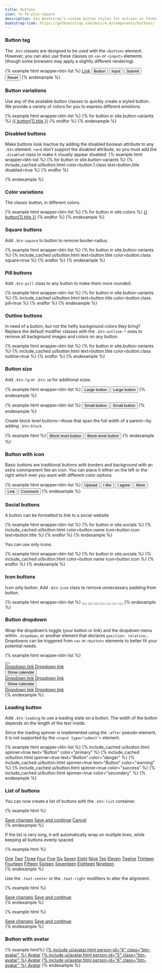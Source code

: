 ```yaml
---
title: Buttons
icon: fe fe-plus-square
description: Use Bootstrap’s custom button styles for actions in forms, dialogs, and more. Includes support for a handful of contextual variations, sizes, states, and more.
bootstrap-link: https://getbootstrap.com/docs/4.4/components/buttons/
---
```



### Button tag

The `.btn` classes are designed to be used with the `<button>` element. However, you can also use these classes on `<a>` or `<input>` elements (though some browsers may apply a slightly different rendering).

{% example html wrapper=btn-list %}
<a href="#" class="btn btn-primary" role="button">Link</a>
<button class="btn btn-primary">Button</button>
<input type="button" class="btn btn-primary" value="Input"/>
<input type="submit" class="btn btn-primary" value="Submit"/>
<input type="reset" class="btn btn-primary" value="Reset"/>
{% endexample %}

### Button variations

Use any of the available button classes to quickly create a styled button . We provide a variety of colors for you to express different emotions.

{% example html wrapper=btn-list %}
{% for button in site.button-variants %}
<a href="#" class="btn btn-{{ button[0] }}">{{ button[1].title }}</a>
{% endfor %}
{% endexample %}

### Disabled buttons

Make buttons look inactive by adding the disabled boolean attribute to any `.btn` element. `<a>`s don’t support the disabled attribute, so you must add the `.disabled` class to make it visually appear disabled.
{% example html wrapper=btn-list %}
{% for button in site.button-variants %}
{% include_cached ui/button.html color=button.1.class text=button.title disabled=true %}
{% endfor %}

{% endexample %}


### Color variations

The classic button, in different colors.

{% example html wrapper=btn-list %}
{% for button in site.colors %}
<a href="#" class="btn btn-{{ button[0] }}">{{ button[1].title }}</a>
{% endfor %}
{% endexample %}

### Square buttons

Add `.btn-square` to button to remove border-radius.

{% example html wrapper=btn-list %}
{% for button in site.button-variants %}
{% include_cached ui/button.html text=button.title color=button.class square=true %}
{% endfor %}
{% endexample %}

### Pill buttons

Add `.btn-pill` class to any button to make them more rounded.

{% example html wrapper=btn-list %}
{% for button in site.button-variants %}
{% include_cached ui/button.html text=button.title color=button.class pill=true %}
{% endfor %}
{% endexample %}

### Outline buttons

In need of a button, but not the hefty background colors they bring? Replace the default modifier classes with the `.btn-outline-*` ones to remove all background images and colors on any button.

{% example html wrapper=btn-list %}
{% for button in site.button-variants %}
{% include_cached ui/button.html text=button.title color=button.class outline=true %}
{% endfor %}
{% endexample %}

### Button size

Add `.btn-lg` or `.btn-sm` for additional sizes.

{% example html wrapper=btn-list %}
<button type="button" class="btn btn-primary btn-lg">Large button</button>
<button type="button" class="btn btn-secondary btn-lg">Large button</button>
{% endexample %}

{% example html wrapper=btn-list %}
<button type="button" class="btn btn-primary btn-sm">Small button</button>
<button type="button" class="btn btn-secondary btn-sm">Small button</button>
{% endexample %}

Create block level buttons—those that span the full width of a parent—by adding `.btn-block`.

{% example html %}
<button type="button" class="btn btn-primary btn-block">Block level button</button>
<button type="button" class="btn btn-secondary btn-block">Block level button</button>
{% endexample %}

### Button with icon

Basic buttons are traditional buttons with borders and background with an extra commponent like an icon. You can place it either on the left or the right which ever you want with different color opitons.

{% example html wrapper=btn-list %}
<button type="button" class="btn btn-dark"><i class="icon fe fe-upload mr-2"></i>Upload</button>
<button type="button" class="btn btn-warning"><i class="icon fe fe-heart mr-2"></i>I like</button>
<button type="button" class="btn btn-success"><i class="icon fe fe-check mr-2"></i>I agree</button>
<button type="button" class="btn btn-outline-primary"><i class="icon fe fe-plus mr-2"></i>More</button>
<button type="button" class="btn btn-danger"><i class="icon fe fe-link mr-2"></i>Link</button>
<button type="button" class="btn btn-info"><i class="icon fe fe-message-circle mr-2"></i>Comment</button>
{% endexample %}

### Social buttons

A button can be formatted to link to a social website

{% example html wrapper=btn-list %} 
{% for button in site.socials %}
{% include_cached ui/button.html color=button.name icon=button.icon text=button.title %}
{% endfor %}
{% endexample %}

You can use only icons.

{% example html wrapper=btn-list %} 
{% for button in site.socials %}
{% include_cached ui/button.html color=button.name icon=button.icon %}
{% endfor %}
{% endexample %}

### Icon buttons

Icon only button. Add `.btn-icon` class to remove unnecessary padding from button.

{% example html wrapper=btn-list %} 
<button type="button" class="btn btn-icon btn-primary"><i class="icon fe fe-activity"></i></button>
<button type="button" class="btn btn-icon btn-primary btn-github"><i class="icon fe fe-github"></i></button>
<button type="button" class="btn btn-icon btn-primary btn-success"><i class="icon fe fe-bell"></i></button>
<button type="button" class="btn btn-icon btn-primary btn-warning"><i class="icon fe fe-star"></i></button>
<button type="button" class="btn btn-icon btn-primary btn-danger"><i class="icon fe fe-trash"></i></button>
<button type="button" class="btn btn-icon btn-primary btn-purple"><i class="icon fe fe-bar-chart"></i></button>
<button type="button" class="btn btn-icon btn-primary btn-secondary"><i class="icon fe fe-git-merge"></i></button>
{% endexample %}

### Button dropdown

Wrap the dropdown’s toggle (your button or link) and the dropdown menu within `.dropdown`, or another element that declares `position: relative;`. Dropdowns can be triggered from `<a>` or `<button>` elements to better fit your potential needs.

{% example html wrapper=btn-list %}
<div class="dropdown">
  <button type="button" class="btn btn-secondary dropdown-toggle" data-toggle="dropdown">
     <i class="icon fe fe-calendar"></i>
  </button>
  <div class="dropdown-menu">
    <a class="dropdown-item" href="#">Dropdown link</a>
    <a class="dropdown-item" href="#">Dropdown link</a>
  </div>
</div>

<div class="dropdown">
  <button type="button" class="btn btn-secondary dropdown-toggle" data-toggle="dropdown">
     <i class="icon fe fe-calendar mr-2"></i>Show calendar
  </button>
  <div class="dropdown-menu">
    <a class="dropdown-item" href="#">Dropdown link</a>
    <a class="dropdown-item" href="#">Dropdown link</a>
  </div>
</div>

<div class="dropdown">
  <button type="button" class="btn btn-secondary dropdown-toggle" data-toggle="dropdown">
     Show calendar
  </button>
  <div class="dropdown-menu">
    <a class="dropdown-item" href="#">Dropdown link</a>
    <a class="dropdown-item" href="#">Dropdown link</a>
  </div>
</div>
{% endexample %}

### Loading button

Add `.btn-loading` to use a loading state on a button. The width of the button depends on the length of the text inside.

Since the loading spinner is implemented using the `:after` pseudo-element, it is not supported by the `<input type="submit">` element.

{% example html wrapper=btn-list %}
{% include_cached ui/button.html spinner=true text="Button" color="primary" %}
{% include_cached ui/button.html spinner=true text="Button" color="danger" %}
{% include_cached ui/button.html spinner=true text="Button" color="warning" %}
{% include_cached ui/button.html spinner=true color="success" %}
{% include_cached ui/button.html spinner=true color="secondary" %}
{% endexample %}

### List of buttons

You can now create a list of buttons with the `.btn-list` container.

{% example html %}
<div class="btn-list">
  <a href="#" class="btn btn-success">Save changes</a>
  <a href="#" class="btn btn-secondary">Save and continue</a>
  <a href="#" class="btn btn-danger">Cancel</a>
</div>
{% endexample %}

If the list is very long, it will automatically wrap on multiple lines, while keeping all buttons evenly spaced.

{% example html %}
<div class="btn-list">
  <a href="#" class="btn btn-secondary">One</a>
  <a href="#" class="btn btn-secondary">Two</a>
  <a href="#" class="btn btn-secondary">Three</a>
  <a href="#" class="btn btn-secondary">Four</a>
  <a href="#" class="btn btn-secondary">Five</a>
  <a href="#" class="btn btn-secondary">Six</a>
  <a href="#" class="btn btn-secondary">Seven</a>
  <a href="#" class="btn btn-secondary">Eight</a>
  <a href="#" class="btn btn-secondary">Nine</a>
  <a href="#" class="btn btn-secondary">Ten</a>
  <a href="#" class="btn btn-secondary">Eleven</a>
  <a href="#" class="btn btn-secondary">Twelve</a>
  <a href="#" class="btn btn-secondary">Thirteen</a>
  <a href="#" class="btn btn-secondary">Fourteen</a>
  <a href="#" class="btn btn-secondary">Fifteen</a>
  <a href="#" class="btn btn-secondary">Sixteen</a>
  <a href="#" class="btn btn-secondary">Seventeen</a>
  <a href="#" class="btn btn-secondary">Eighteen</a>
  <a href="#" class="btn btn-secondary">Nineteen</a>
</div>
{% endexample %}

Use the `.text-center` or the `.text-right` modifiers to alter the alignment.

{% example html %}
<div class="btn-list text-center">
  <a href="#" class="btn btn-primary">Save changes</a>
  <a href="#" class="btn btn-secondary">Save and continue</a>
</div>
{% endexample %}

{% example html %}
<div class="btn-list text-right">
  <a href="#" class="btn btn-primary">Save changes</a>
  <a href="#" class="btn btn-secondary">Save and continue</a>
</div>
{% endexample %}

### Button with avatar

{% example html%}
<a href="#" class="btn btn-secondary mr-2">{% include ui/avatar.html person-id="4" class="btn-avatar" %} Avatar</a>
<a href="#" class="btn btn-secondary mr-2">{% include ui/avatar.html person-id="5" class="btn-avatar" %} Avatar</a>
<a href="#" class="btn btn-secondary mr-2">{% include ui/avatar.html person-id="6" class="btn-avatar" %} Avatar</a>
{% endexample %}

